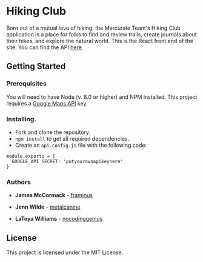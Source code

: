 # Hiking Club

Born out of a mutual love of hiking, the Mercurate Team's Hiking Club application is a place for folks to find and review trails, create journals about their hikes, and explore the natural world. This is the React front end of the site. You can find the API [here](https://github.com/mercurate-team/hiking-club-api).

## Getting Started

### Prerequisites

You will need to have Node (v. 8.0 or higher) and NPM installed. This project requires a [Google Maps API](https://developers.google.com/maps/) key.

### Installing.

- Fork and clone the repository.
- `npm install` to get all required dependencies.
- Create an `api.config.js` file with the following code:

```
module.exports = {
  GOOGLE_API_SECRET: 'putyourownapikeyhere'
}
```

### Authors

* **James McCormack** - [framinus](https://github.com/framinus)

* **Jenn Wilde** - [metalcanine](https://github.com/metalcanine)

* **LaToya Williams** -
[nocodinggenius](https://github.com/nocodinggenius)

## License

This project is licensed under the MIT License.
